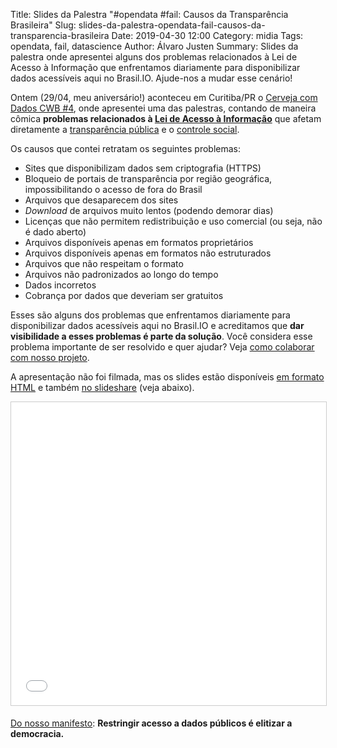 Title: Slides da Palestra "#opendata #fail: Causos da Transparência Brasileira"
Slug: slides-da-palestra-opendata-fail-causos-da-transparencia-brasileira
Date: 2019-04-30 12:00
Category: midia
Tags: opendata, fail, datascience
Author: Álvaro Justen
Summary: Slides da palestra onde apresentei alguns dos problemas relacionados à Lei de Acesso à Informação que enfrentamos diariamente para disponibilizar dados acessíveis aqui no Brasil.IO. Ajude-nos a mudar esse cenário!


Ontem (29/04, meu aniversário!) aconteceu em Curitiba/PR o [Cerveja com Dados
CWB #4](https://www.meetup.com/Cerveja-cm-Dados/events/260152313/), onde
apresentei uma das palestras, contando de maneira cômica **problemas
relacionados à [Lei de Acesso à
Informação](https://pt.wikipedia.org/wiki/Lei_de_acesso_%C3%A0_informa%C3%A7%C3%A3o)**
que afetam diretamente a [transparência
pública](https://www.cgu.gov.br/assuntos/transparencia-publica) e o [controle
social](https://www.cgu.gov.br/assuntos/controle-social).

Os causos que contei retratam os seguintes problemas:

- Sites que disponibilizam dados sem criptografia (HTTPS)
- Bloqueio de portais de transparência por região geográfica, impossibilitando
  o acesso de fora do Brasil
- Arquivos que desaparecem dos sites
- *Download* de arquivos muito lentos (podendo demorar dias)
- Licenças que não permitem redistribuição e uso comercial (ou seja, não é dado
  aberto)
- Arquivos disponíveis apenas em formatos proprietários
- Arquivos disponíveis apenas em formatos não estruturados
- Arquivos que não respeitam o formato
- Arquivos não padronizados ao longo do tempo
- Dados incorretos
- Cobrança por dados que deveriam ser gratuitos

Esses são alguns dos problemas que enfrentamos diariamente para disponibilizar
dados acessíveis aqui no Brasil.IO e acreditamos que **dar visibilidade a esses
problemas é parte da solução**. Você considera esse problema importante de ser
resolvido e quer ajudar? Veja [como colaborar com nosso
projeto](https://brasil.io/colabore).

A apresentação não foi filmada, mas os slides estão disponíveis [em formato
HTML](http://turicas.info/slides/brasil.io/causos-da-transparencia/) e também
[no
slideshare](https://www.slideshare.net/turicas/opendata-fail-causos-da-transparncia-brasileira)
(veja abaixo).


<iframe src="//www.slideshare.net/slideshow/embed_code/key/1V3iWZ1Eayg8PH" width="595" height="485" frameborder="0" marginwidth="0" marginheight="0" scrolling="no" style="border:1px solid #CCC; border-width:1px; margin-bottom:5px; max-width: 100%;" allowfullscreen> </iframe>


[Do nosso manifesto](https://brasil.io/manifesto): **Restringir acesso a dados públicos é elitizar a democracia.**
